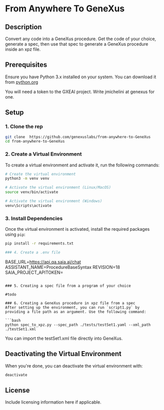 # From Anywhere To GeneXus

## Description
Convert any code into a GeneXus procedure. Get the code of your choice, generate a spec, then use that spec to generate a GeneXus procedure inside an xpz file.

## Prerequisites
Ensure you have Python 3.x installed on your system. You can download it from [python.org](https://www.python.org/downloads/)

You will need a token to the GXEAI project. Write jmichelini at genexus for one.

## Setup

### 1. Clone the rep
 
```bash
git clone  https://github.com/genexuslabs/from-anywhere-to-GeneXus
cd from-anywhere-to-GeneXus
```

### 2. Create a Virtual Environment
To create a virtual environment and activate it, run the following commands:

```bash
# Create the virtual environment
python3 -m venv venv

# Activate the virtual environment (Linux/MacOS)
source venv/bin/activate

# Activate the virtual environment (Windows)
venv\Scripts\activate
```

### 3. Install Dependencies
Once the virtual environment is activated, install the required packages using `pip`:

```bash
pip install -r requirements.txt

### 4. Create a .env file
```
BASE_URL=https://api.qa.saia.ai/chat
ASSISTANT_NAME=ProcedureBaseSyntax
REVISION=18
SAIA_PROJECT_APITOKEN=<YOUR-GXEAI-ASSISTANT-TOKEN>
```

### 5. Creating a spec file from a program of your choice

#todo

### 6. Creating a GeneXus procedure in xpz file from a spec 
After setting up the environment, you can run `script1.py` by providing a file path as an argument. Use the following command:

```bash
python spec_to_xpz.py --spec_path ./tests/testSet1.yaml --xml_path ./testSet1.xml
```
You can import the testSet1.xml file directly into GeneXus.

## Deactivating the Virtual Environment
When you're done, you can deactivate the virtual environment with:

```bash
deactivate
```

## License
Include licensing information here if applicable.
